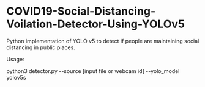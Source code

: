 # COVID19-Social-Distancing-Voilation-Detector-Using-YOLOv5

Python implementation of YOLO v5 to detect if people are maintaining social distancing in public places.

Usage:

python3 detector.py --source [input file or webcam id] --yolo_model yolov5s

